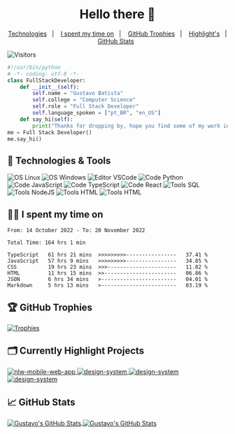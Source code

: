 <h1 align="center"> Hello there 👋 </h1>

<p align="center">
  <a href="#-technologies--tools">Technologies</a>&nbsp;&nbsp;&nbsp;|&nbsp;&nbsp;&nbsp;
  <a href="#-i-spent-my-time-on">I spent my time on</a>&nbsp;&nbsp;&nbsp;|&nbsp;&nbsp;&nbsp;
  <a href="#-github-trophies">GitHub Trophies</a>&nbsp;&nbsp;&nbsp;|&nbsp;&nbsp;&nbsp;
  <a href="#%EF%B8%8F-currently-highlight-projects">Highlight's</a>&nbsp;&nbsp;&nbsp;|&nbsp;&nbsp;&nbsp;
  <a href="#-github-stats">GitHub Stats</a>&nbsp;&nbsp;&nbsp;&nbsp;&nbsp;&nbsp;</a>
</p>

![Visitors](https://visitor-badge.laobi.icu/badge?page_id=gustavohdab)

```python
#!/usr/bin/python
# -*- coding: utf-8 -*-
class FullStackDeveloper:
    def __init__(self):
        self.name = "Gustavo Batista"
        self.college = "Computer Science"
        self.role = "Full Stack Developer"
        self.language_spoken = ["pt_BR", "en_US"]
    def say_hi(self):
        print("Thanks for dropping by, hope you find some of my work interesting.")
me = Full Stack Developer()
me.say_hi()
```
<!-- ## 📝 Pages

- Portfolio: work in progress.
- Connect with me in LinkedIn: https://www.linkedin.com/in/gustavo-h-batista/ -->

## 🔧 Technologies & Tools

![OS Linux](https://img.shields.io/badge/OS-Linux-informational?style=flat&logo=linux&logoColor=white&color=6aa6f8)
![OS Windows](https://img.shields.io/badge/OS-Windows-informational?style=flat&logo=windows&logoColor=white&color=6aa6f8)
![Editor VSCode](https://img.shields.io/badge/Editor-VS_Code-informational?style=flat&logo=visual-studio-code&logoColor=white&color=6aa6f8)
![Code Python](https://img.shields.io/badge/Code-Python-informational?style=flat&logo=python&logoColor=white&color=6aa6f8)
![Code JavaScript](https://img.shields.io/badge/Code-JavaScript-informational?style=flat&logo=javascript&logoColor=white&color=6aa6f8)
![Code TypeScript](https://img.shields.io/badge/Code-TypeScript-informational?style=flat&logo=typescript&logoColor=white&color=6aa6f8)
![Code React](https://img.shields.io/badge/Code-React-informational?style=flat&logo=react&logoColor=white&color=6aa6f8)
![Tools SQL](https://img.shields.io/badge/Tools-SQL-informational?style=flat&logo=sql&logoColor=white&color=6aa6f8)
![Tools NodeJS](https://img.shields.io/badge/Tools-NodeJS-informational?style=flat&logo=nodejs&logoColor=white&color=6aa6f8)
![Tools HTML](https://img.shields.io/badge/Tools-HTML-informational?style=flat&logo=html&logoColor=white&color=6aa6f8)
![Tools HTML](https://img.shields.io/badge/Tools-CSS-informational?style=flat&logo=css&logoColor=white&color=6aa6f8)

## 👨‍💻 I spent my time on

<!--START_SECTION:waka-->

```text
From: 14 October 2022 - To: 20 November 2022

Total Time: 164 hrs 1 min

TypeScript   61 hrs 21 mins  >>>>>>>>>----------------   37.41 %
JavaScript   57 hrs 9 mins   >>>>>>>>>----------------   34.85 %
CSS          19 hrs 23 mins  >>>----------------------   11.82 %
HTML         11 hrs 15 mins  >>-----------------------   06.86 %
JSON         6 hrs 34 mins   >------------------------   04.01 %
Markdown     5 hrs 13 mins   >------------------------   03.19 %
```

<!--END_SECTION:waka-->

## 🏆 GitHub Trophies

[![Trophies](https://github-profile-trophy.vercel.app/?username=gustavohdab&theme=nord&column=7)](https://github.com/ryo-ma/github-profile-trophy)
  
## 🗂️ Currently Highlight Projects

<a href="https://github.com/gustavohdab/Nlw-e-sports-web-and-mobile-app">
  <img align="center" src="https://github-readme-stats.vercel.app/api/pin/?username=gustavohdab&repo=Nlw-e-sports-web-and-mobile-app&show_icons=true&line_height=27&title_color=6aa6f8&text_color=8a919a&icon_color=6aa6f8&bg_color=22272e" alt="nlw-mobile-web-app" />
</a>

<a href="https://github.com/gustavohdab/ignite-lab-design-system">
  <img align="center" src="https://github-readme-stats.vercel.app/api/pin/?username=gustavohdab&repo=ignite-lab-design-system&show_icons=true&line_height=27&title_color=6aa6f8&text_color=8a919a&icon_color=6aa6f8&bg_color=22272e" alt="design-system" />
</a>

<a href="https://github.com/gustavohdab/challenge-focustimer-v2">
  <img align="center" src="https://github-readme-stats.vercel.app/api/pin/?username=gustavohdab&repo=challenge-focustimer-v2&show_icons=true&line_height=27&title_color=6aa6f8&text_color=8a919a&icon_color=6aa6f8&bg_color=22272e" alt="design-system" />
</a>

<a href="https://github.com/gustavohdab/nlw-copa-ignite">
  <img align="center" src="https://github-readme-stats.vercel.app/api/pin/?username=gustavohdab&repo=nlw-copa-ignite&show_icons=true&line_height=27&title_color=6aa6f8&text_color=8a919a&icon_color=6aa6f8&bg_color=22272e" alt="design-system" />
</a>

## &#x1f4c8; GitHub Stats

<a href="https://github.com/gustavohdab">
  <img align="center" src="https://github-readme-stats.vercel.app/api/top-langs/?username=gustavohdab&hide=c%2B%2B,c,matlab,assembly&title_color=6aa6f8&text_color=8a919a&icon_color=6aa6f8&bg_color=22272e" alt="Gustavo's GitHub Stats" />
</a>
<a href="https://github.com/gustavohdab">
  <img align="center" src="https://github-readme-stats.vercel.app/api?username=gustavohdab&show_icons=true&line_height=27&count_private=true&title_color=6aa6f8&text_color=8a919a&icon_color=6aa6f8&bg_color=22272e" alt="Gustavo's GitHub Stats" />
</a>
